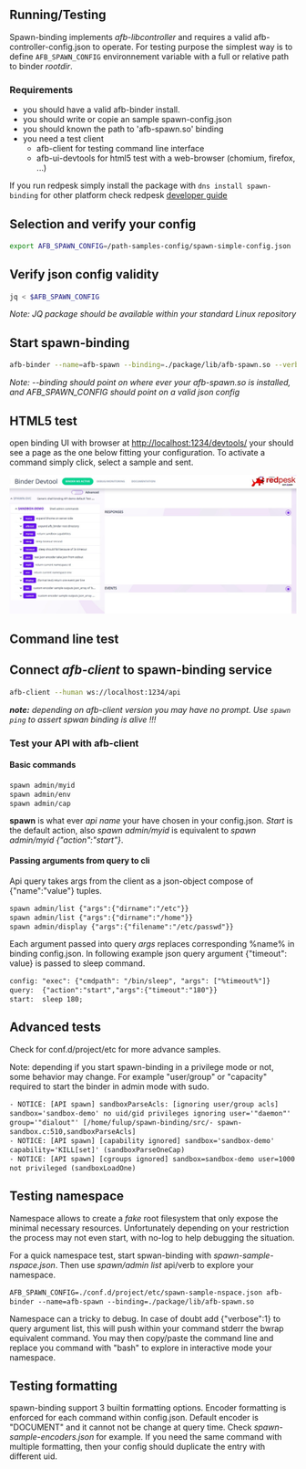 ## Running/Testing

Spawn-binding implements *afb-libcontroller* and requires a valid afb-controller-config.json to operate. For testing purpose the simplest way
is to define ```AFB_SPAWN_CONFIG``` environnement variable with a full or relative path to binder *rootdir*.

### Requirements

* you should have a valid afb-binder install.
* you should write or copie an sample spawn-config.json
* you should known the path to 'afb-spawn.so' binding
* you need a test client 
    * afb-client for testing command line interface 
    * afb-ui-devtools for html5 test with a web-browser (chomium, firefox, ...)

If you run redpesk simply install the package with ```dns install spawn-binding``` for other platform check redpesk [developer guide](https://docs.redpesk.bzh/docs/en/master/developer-guides/host-configuration/docs/1-Setup-your-build-host.html)

## Selection and verify your config
``` bash
export AFB_SPAWN_CONFIG=/path-samples-config/spawn-simple-config.json
```

## Verify json config validity
``` bash
jq < $AFB_SPAWN_CONFIG
```
*Note: JQ package should be available within your standard Linux repository*

## Start spawn-binding

``` bash
afb-binder --name=afb-spawn --binding=./package/lib/afb-spawn.so --verbose
```
*Note: --binding should point on where ever your *afb-spawn.so* is installed, and AFB_SPAWN_CONFIG should point on a valid json config*

## HTML5 test 

open binding UI with browser at [http://localhost:1234/devtools/](http://localhost:1234/devtools/index.html) your should see a page as the one below fitting your configuration. To activate a command simply click, select a sample and sent. 

![afb-ui-devtool spawn Screenshot](assets/spawn-binding-landing.jpg)

## Command line test 
## Connect *afb-client* to spawn-binding service
``` bash
afb-client --human ws://localhost:1234/api
```
***note:** depending on afb-client version you may have no prompt. Use ```spawn ping``` to assert spwan binding is alive !!!*

### Test your API with afb-client

#### Basic commands
```
spawn admin/myid
spawn admin/env
spawn admin/cap
```
**spawn** is what ever *api name* your have chosen in your config.json. *Start* is the default action, also *spawn admin/myid* is equivalent to *spawn admin/myid {"action":"start"}*.

#### Passing arguments from query to cli
Api query takes args from the client as a json-object compose of {"name":"value"} tuples. 

```
spawn admin/list {"args":{"dirname":"/etc"}}
spawn admin/list {"args":{"dirname":"/home"}}
spawn admin/display {"args":{"filename":"/etc/passwd"}}
```
Each argument passed into query *args* replaces corresponding %name% in binding config.json. In following example json query argument {"timeout": value} is passed to sleep command.
```
config: "exec": {"cmdpath": "/bin/sleep", "args": ["%timeout%"]}
query:  {"action":"start","args":{"timeout":"180"}}
start:  sleep 180;

```
## Advanced tests
Check for conf.d/project/etc for more advance samples.

Note: depending if you start spawn-binding in a privilege mode or not, some behavior may change. For example "user/group" or "capacity" required to start the binder in admin mode with sudo.
```
- NOTICE: [API spawn] sandboxParseAcls: [ignoring user/group acls] sandbox='sandbox-demo' no uid/gid privileges ignoring user='"daemon"' group='"dialout"' [/home/fulup/spawn-binding/src/- spawn-sandbox.c:510,sandboxParseAcls]
- NOTICE: [API spawn] [capability ignored] sandbox='sandbox-demo' capability='KILL[set]' (sandboxParseOneCap)
- NOTICE: [API spawn] [cgroups ignored] sandbox=sandbox-demo user=1000 not privileged (sandboxLoadOne)
```

## Testing namespace

Namespace allows to create a *fake* root filesystem that only expose the minimal necessary resources. Unfortunately depending on your restriction the process may not even start, with no-log to help debugging the situation.

For a quick namespace test, start spwan-binding with *spawn-sample-nspace.json*. Then use *spawn/admin list* api/verb to explore your namespace.
```
AFB_SPAWN_CONFIG=./conf.d/project/etc/spawn-sample-nspace.json afb-binder --name=afb-spawn --binding=./package/lib/afb-spawn.so 
```
Namespace can a tricky to debug. In case of doubt add {"verbose":1} to query argument list, this will push within your command stderr the bwrap equivalent command. You may then copy/paste the command line and replace you command with "bash" to explore in interactive mode your namespace.

## Testing formatting

spawn-binding support 3 builtin formatting options. Encoder formatting is enforced for each command within config.json. Default encoder is "DOCUMENT" and it cannot not be change at query time. Check *spawn-sample-encoders.json* for example. If you need the same command with multiple formatting, then your config should duplicate the entry with different uid. 